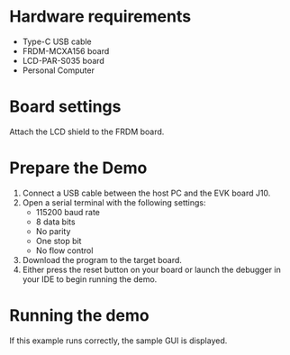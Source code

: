 Hardware requirements
===================
- Type-C USB cable
- FRDM-MCXA156 board
- LCD-PAR-S035 board
- Personal Computer

Board settings
============
Attach the LCD shield to the FRDM board.

Prepare the Demo
================
1.  Connect a USB cable between the host PC and the EVK board J10.
2.  Open a serial terminal with the following settings:
    - 115200 baud rate
    - 8 data bits
    - No parity
    - One stop bit
    - No flow control
3.  Download the program to the target board.
4.  Either press the reset button on your board or launch the debugger in your IDE to begin running the demo.

Running the demo
================
If this example runs correctly, the sample GUI is displayed.

